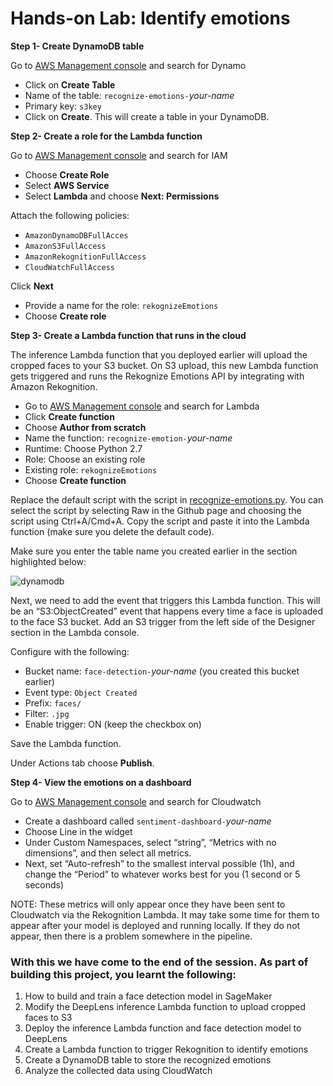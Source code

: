 # Hands-on Lab: Identify emotions

**Step 1- Create DynamoDB table**

Go to [AWS Management console](https://console.aws.amazon.com/console/home?region=us-east-1) and search for Dynamo

- Click on **Create Table**
- Name of the table: `recognize-emotions-`_your-name_
- Primary key: `s3key`
- Click on **Create**. This will create a table in your DynamoDB.

**Step 2- Create a role for the Lambda function**

Go to [AWS Management console](https://console.aws.amazon.com/console/home?region=us-east-1) and search for IAM

- Choose **Create Role**
- Select **AWS Service**
- Select **Lambda** and choose **Next: Permissions**

Attach the following policies: 

* ``AmazonDynamoDBFullAcces``
* ``AmazonS3FullAccess``
* ``AmazonRekognitionFullAccess``
* ``CloudWatchFullAccess``

Click **Next**

- Provide a name for the role: ``rekognizeEmotions``
- Choose **Create role**


**Step 3- Create a Lambda function that runs in the cloud**

The inference Lambda function that you deployed earlier will upload the cropped faces to your S3 bucket. On S3 upload, this new Lambda function gets triggered and runs the Rekognize Emotions API by integrating with Amazon Rekognition. 

- Go to [AWS Management console](https://console.aws.amazon.com/console/home?region=us-east-1) and search for Lambda
- Click **Create function**
- Choose **Author from scratch**
- Name the function: `recognize-emotion-`_your-name_
- Runtime: Choose Python 2.7
- Role: Choose an existing role
- Existing role: `rekognizeEmotions`
- Choose **Create function**

Replace the default script with the script in [recognize-emotions.py](https://github.com/fibbonnaci/DeepLens-workshops/blob/master/Integrate%20with%20Rekognition/rekognize-emotions.py). You can select the script by selecting Raw in the Github page and choosing the script using Ctrl+A/Cmd+A. Copy the script and paste it into the Lambda function (make sure you delete the default code).

Make sure you enter the table name you created earlier in the section highlighted below:

![dynamodb](https://user-images.githubusercontent.com/11222214/38838790-b8b72116-418c-11e8-9a77-9444fc03bba6.JPG)


Next, we need to add the event that triggers this Lambda function. This will be an “S3:ObjectCreated” event that happens every time a face is uploaded to the face S3 bucket. Add an S3 trigger from the left side of the Designer section in the Lambda console.

Configure with the following:

- Bucket name: `face-detection-`_your-name_ (you created this bucket earlier)
- Event type: `Object Created`
- Prefix: `faces/`
- Filter: `.jpg`
- Enable trigger: ON (keep the checkbox on)

Save the Lambda function.

Under Actions tab choose **Publish**.

**Step 4- View the emotions on a dashboard**

Go to [AWS Management console](https://console.aws.amazon.com/console/home?region=us-east-1) and search for Cloudwatch

- Create a dashboard called `sentiment-dashboard-`_your-name_
- Choose Line in the widget
- Under Custom Namespaces, select “string”, “Metrics with no dimensions”, and then select all metrics.
- Next, set “Auto-refresh” to the smallest interval possible (1h), and change the “Period” to whatever works best for you (1 second or 5 seconds)

NOTE: These metrics will only appear once they have been sent to Cloudwatch via the Rekognition Lambda. It may take some time for them to appear after your model is deployed and running locally. If they do not appear, then there is a problem somewhere in the pipeline.


### With this we have come to the end of the session. As part of building this project, you learnt the following:

1.	How to build and train a face detection model in SageMaker
2.	Modify the DeepLens inference Lambda function to upload cropped faces to S3
3.	Deploy the inference Lambda function and face detection model to DeepLens
4.	Create a Lambda function to trigger Rekognition to identify emotions
5.	Create a DynamoDB table to store the recognized emotions
6.	Analyze the collected data using CloudWatch
